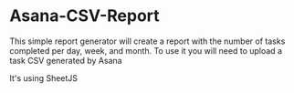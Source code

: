 # Asana-CSV-Report

This simple report generator will create a report with the number of tasks completed per day, week, and month.
To use it you will need to upload a task CSV generated by Asana

It's using SheetJS
